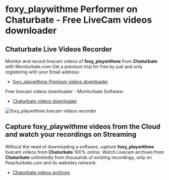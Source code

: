 # foxy_playwithme Performer on Chaturbate - Free LiveCam videos downloader

## Chaturbate Live Videos Recorder

Monitor and record livecam videos of **foxy_playwithme** from **Chaturbate** with Moniturbate.com
Get a premium trial for free by just and only registering with your Email address:
* [foxy_playwithme Premium videos downloader](https://moniturbate.com/request-demo-licence-key.html)

Free livecam videos downloader - Moniturbate Software:
* [Chaturbate videos downloader](https://moniturbate.com/moniturbate-download-software.html)

![foxy_playwithme livecam videos recorder](https://peachurnet.com/templates/moniturbate-software.png)


## Capture foxy_playwithme videos from the Cloud and watch your recordings on Streaming

Without the need of downloading a software, capture **foxy_playwithme** livecam videos from **Chaturbate** 100% online.
Watch Livecam archives from **Chaturbate** unlimitedly from thousands of existing recordings, only on Peachurbate.com and its websites network:
* [Chaturbate videos archives](https://peachurnet.com/)